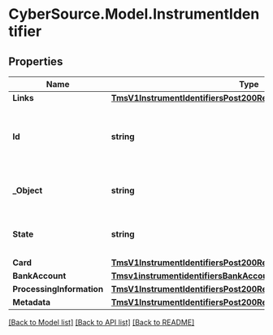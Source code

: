 # CyberSource.Model.InstrumentIdentifier
## Properties

Name | Type | Description | Notes
------------ | ------------- | ------------- | -------------
**Links** | [**TmsV1InstrumentIdentifiersPost200ResponseLinks**](TmsV1InstrumentIdentifiersPost200ResponseLinks.md) |  | [optional] 
**Id** | **string** | Unique identification number assigned by CyberSource to the submitted request. | [optional] 
**_Object** | **string** | &#39;Describes type of token.&#39;  Valid values: - instrumentIdentifier  | [optional] 
**State** | **string** | &#39;Current state of the token.&#39;  Valid values: - ACTIVE - CLOSED  | [optional] 
**Card** | [**TmsV1InstrumentIdentifiersPost200ResponseCard**](TmsV1InstrumentIdentifiersPost200ResponseCard.md) |  | [optional] 
**BankAccount** | [**Tmsv1instrumentidentifiersBankAccount**](Tmsv1instrumentidentifiersBankAccount.md) |  | [optional] 
**ProcessingInformation** | [**TmsV1InstrumentIdentifiersPost200ResponseProcessingInformation**](TmsV1InstrumentIdentifiersPost200ResponseProcessingInformation.md) |  | [optional] 
**Metadata** | [**TmsV1InstrumentIdentifiersPost200ResponseMetadata**](TmsV1InstrumentIdentifiersPost200ResponseMetadata.md) |  | [optional] 

[[Back to Model list]](../README.md#documentation-for-models) [[Back to API list]](../README.md#documentation-for-api-endpoints) [[Back to README]](../README.md)

